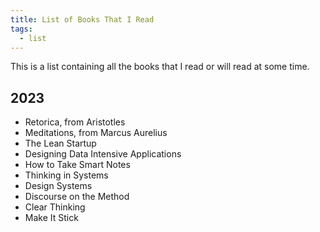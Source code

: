 ```yaml
---
title: List of Books That I Read
tags:
  - list
---
```


This is a list containing all the books that I read
or will read at some time.

## 2023

- Retorica, from Aristotles
- Meditations, from Marcus Aurelius
- The Lean Startup
- Designing Data Intensive Applications
- How to Take Smart Notes
- Thinking in Systems
- Design Systems
- Discourse on the Method
- Clear Thinking
- Make It Stick


